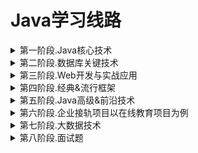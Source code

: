 Java学习线路
==

<details>
<summary>第一阶段.Java核心技术</summary>

# 第一阶段.Java核心技术
<details>
<summary>Java编程语言概述</summary>

## Java编程语言概述
* 计算机语言介绍
* Java语言的前世今生
* Java技术体系平台
* Java核心机制与JVM运行原理
* 搭建 Java开发环境
* JDK 的安装与配置
* 开发第一个Java 应用程序
* Java 程序的执行原理
* Java Code Style
* 变量的声明与使用
* 变量内存空间分配与原理
* 进制与位运算
* 变量的数据类型
* 数据类型之间的转换
* 变量的运算与底层运算原理

</details>

<details>
<summary>Java基础语法</summary>

## Java基础语法
* 流程控制语句的介绍
* Java 编译器执行流程
* if 分支结构
* switch 选择结构与相关规则
* 循环结构
* for 循环
* while 循环
* do-while 循环语句
* 各语句性能对比与应用场景
* 特殊流程控制语句
* 方法的声明与使用
* 方法调用的过程分析
* 跨类调用方法
* 参数的值传递
* 方法的重载 Overload

</details>

<details>
<summary>Java数组</summary>

## Java数组
* static 修饰符
* 类的成员之代码块
* 静态代码块与非静态代码块
* 单例 (Singleton) 设计模式
* final 修饰符
* 包 (package) 的管理与作用
* DOS 命令行下编译器操作
* 使用 jar 命令打包应用程序
* 数组的创建与使用
* 一维数组与多维数组
* 数组的默认初始化与内存分析
* 数组的常见算法分析
* 操作数组的工具类 Arrays
* 命令行参数
* 可变参数

</details>

<details>
<summary>面向对象编程</summary>

## 面向对象编程
* 面向对象和面向过程的理解
* 类和对象的理解
* 类和对象的创建、使用
* 属性
* 方法
* 包
* this
* 构造器
* 封装
* JavaBean
* 继承
* super关键字
* 重写
* 多态
* Object类

</details>

<details>
<summary>高级类特性</summary>

## 高级类特性
* 抽象类 (abstract) 实际应用举例
* 接口 (interface) 的应用与常见问题
* Java8/Java9/Java10对接口的改进
* Template Method 设计模式
* Factory Method 设计模式
* 代理模式 (Proxy)
* 类的成员之内部类
* 匿名内部类
* Java8 中匿名内部类的新特性
* Enum枚举
* 枚举的属性与方法
* 接口实现枚举类
* Annotation 注解
* JDK 内置注解
* 自定义注解
* 元注解
</details>

<details>
<summary>Java API</summary>

## Java API
* Wrapper 包装类
* 装箱与拆箱
* 包装类的缓存分析
* 字符串处理类
* String 类的使用与内存原理
* String 类的算法分析
* StringBuffer 与 StringBuilder
* 字符串处理类性能分析
* 其他常用类
* Java.lang.System类
* Java.util.Date类
* Java.text.SimpleDateFormat类
* Java.util.Calendar类
* Java.lang.Math类
* Java.math.BigInteger类与Java.math.BigDecimal

</details>

<details>
<summary>异常处理</summary>

## 异常处理
* 异常的原理
* 异常的堆栈抛出机制
* 异常的结构体系
* 受检与非受检异常
* 异常的处理
* try-catch 示例
* 使用finally回收资源
* throw 制造异常
* 异常的处理方式之throws
* Java 7增强的throw 语句
* 方法重写与 throws
* 自定义异常
* 实战中自定义异常的应用解析
* 异常信息的访问
* Java 程序的常见问题及解决方法

</details>

<details>
<summary>集合与泛型</summary>

## 集合与泛型
* 集合框架概述
* Collection 系列集合
* List 系列集合与Set系列集合
* java.util.ArrayList源码与数据结构分析
* java.util.LinkedList 源码分析
* java.util.HashSet 内部原理
* java.util.TreeSet 数据结构分析
* java7 中Map 系列集合与数据结构分析
* java8 中 Map 系列集合新特性对比
* java.util.concurrent.ConcurrentHashMap
* Iterator 与 ListIterator
* Collections 工具类
* 集合中使用泛型
* 自定义泛型
* 通配符

</details>

<details>
<summary>Java IO流</summary>

## Java IO流
* IO流结构体系
* IO流原理分析
* IO流的分类
* IO流与文件操作
* IO流的包装与链接
* 缓冲流
* 文件的复制与性能对比
* 对象流
* 对象的序列化与反序列化
* 控制台IO
* 标准输入流与标准输出流
* 打印流
* 转换流
* 字符编码与解码
* RandomAccessFile 类

</details>

<details>
<summary>Java 多线程</summary>

## Java 多线程
* 线程的原理
* 线程的创建与启动
* 创建线程的几种方式对比
* 继承 Thread 类与实现 Runnable 接口
* 创建线程方式对比
* 线程的控制
* 线程的调度
* 线程的优先级
* 线程的生命周期
* 多线程的安全问题与解决办法
* 线程的同步
* 互斥锁
* 线程的死锁问题
* 线程通信
* 生产者与消费者案例
</details>

<details>
<summary>Java Reflection(Java反射)</summary>

## Java Reflection(Java反射)
* Java 反射机制的研究与应用
* 反射的原理分析
* JVM与类
* 类的加载、连接、初始化
* 类初始化的时机
* 类加载器 ClassLoader简介
* 类加载机制
* 创建并使用自定义的类加载器
* 开启反射的源头 Class
* 获取 Class 实例的四种方式
* 从 Class 中获取信息
* Proxy 和 InvocationHandler 创建动态代理
* 动态代理和AOP(Aspect Orient Programming)
* 泛型和Class类
* 使用反射来获取泛型信息

</details>

<details>
<summary>网络编程</summary>

## 网络编程
* 网络编程基础知识
* 网络编程的主要问题
* 如何实现网络中主机的相互通讯
* 网络通讯要素
* 网络通信协议
* OSI参考模型
* TCP/IP参考模型(或TCP/IP协议)
* 数据的封装与拆封
* Java.net.InetAddress 类
* TCP 协议与UDP协议
* 基于TCP协议的网络编程
* Socket 的TCP编程
* 基于UDP协议的网络编程
* URL编程
* 针对HTTP协议的URLConnection

</details>

<details>
<summary>Java8 新特性</summary>

## Java8 新特性
* Lambda 表达式
* 类型推断
* Java8核心函数式接口
* Lambda表达式的参数传递
* 方法引用与构造器引用
* 强大的 Stream API
* Stream 操作的核心步骤
* 惰性求值与内部迭代
* 筛选与切片
* 映射与排序
* 查找与匹配
* 归约与收集
* 并行流与串行流
* Optional 容器类
* 

</details>

<details>
<summary>Java9/Java10/Java11新特性</summary>

## Java9/Java10/Java11新特性
* 模块化系统
* jShell命令
* 接口的私有方法
* 语法改进：try和钻石操作符
* String存储结构变更
* 增强的Stream API
* 全新的HTTP客户端API
* 局部变量的类型推断
* 集合新增创建不可变集合的方法
* 字符串新增一系列处理方法
* Optional加强
* 更简化的编译运行程序
* 废弃Nashorn引擎
* ZGC

</details>

<details>
<summary>经典项目</summary>

## 经典项目
* 家庭记账软件
* 客户管理系统
* Bank管理系统
* 开发团队调度软件
* 考试管理系统软件
* 
</details>

</details>


<details>
<summary>第二阶段.数据库关键技术</summary>

# 第二阶段.数据库关键技术
<details>
<summary>Mysql 基础</summary>

## Mysql 基础
* Mysql的安装和使用
* 图解Mysql程序结构
* Mysql服务器的配置
* Mysql 客户端使用
* 用户权限管理
* Mysql数据库的使用

</details>

<details>
<summary>SQL语言</summary>

## SQL语言
* SQL语句的三种类型
* DML、DDL、DCL
* 数据处理
* 子查询
* 创建和管理表
* 约束与分页

</details>

<details>
<summary>JDBC</summary>

## JDBC
* JDBC概述
* 获取数据库连接
* 数据库连接池C3P0 、DBCP、Druid
* 使用JDBC 完成数据库DML操作
* 大数据的操作
* 批量处理与元数据

</details>

<details>
<summary>DBUtils</summary>

## DBUtils
* 使用QueryRunner
* 可插拔式结果集处理
* 批量处理
* 大数据结果集处理
* 自定义结果集处理
* 利用DBUtils编写通用 DAO  
*     
</details>

</details>


<details>
<summary>第三阶段.Web开发与实战应用</summary>

# 第三阶段.Web开发与实战应用
<details>
<summary>HTML5与CSS3</summary>

## HTML5与CSS3
* B/S架构
* HTML基本使用
* HTML DOM
* CSS选择器
* 常用样式
* 盒子模型与布局
* HTML5新特性
* CSS3新特性

</details>

<details>
<summary>JavaScript</summary>

## JavaScript
* JavaScript基本语法
* JavaScript流程控制
* 数组、函数、对象的使用
* JavaScript事件绑定/触发
* JavaScript事件冒泡
* JavaScript嵌入方式
* JavaScript DOM操作
* DOM API

</details>

<details>
<summary>jQuery</summary>

## jQuery
* jQuery快速入门
* jQuery语法详解
* jQuery核心函数
* jQuery对象/JavaScript对象
* jQuery选择器
* jQuery 文档处理
* jQuery事件
* jQuery动画效果

</details>

<details>
<summary>AJAX&JSON</summary>

## AJAX&JSON
* Ajax技术衍生
* XMLHttpRequest使用
* 同步请求&异步请求
* JSON语法
* Java JSON转换
* JavaScript JSON转换
* jQuery 基本Ajax方法
* 底层$.ajax使用

</details>

<details>
<summary>XML</summary>

## XML
* XML用途
* XML文档结构
* XML基本语法
* DOM&SAX解析体系
* DOM4j节点查询
* DOM4j文档操作
* xPath语法
* xPath快速查询
</details>

<details>
<summary>bootstrap</summary>

## bootstrap
* bootstrap快速使用
* 栅格系统
* 表单、表格、按钮、图片
* 下拉菜单
* 按钮组使用
* 导航条
* 分页、进度条

</details>

<details>
<summary>Web服务器基础</summary>

## Web服务器基础
* HTTP协议
* HttpWatch
* Tomcat服务器搭建
* Tomcat目录结构解析
* Tomcat端口配置
* Tomcat启动&停止
* Tomcat&Eclipse整合
* Eclipse配置优化

</details>

<details>
<summary>Servlet</summary>

## Servlet
* Servlet体系
* Servlet生命周期
* ServletConfig&ServletContext
* 请求&响应
* 重定向&转发
* 中文乱码解决方案
* 项目路径问题

</details>

<details>
<summary>JSP</summary>

## JSP
* JSP语法
* JSP原理
* JSP脚本片段&表达式
* JSP声明&指令
* JSP九大隐含对象
* 域对象使用

</details>

<details>
<summary>JSTL</summary>

## JSTL
* JSTL简介
* JSTL-核心标签库
* JSTL-函数标签库
* JSTL-fmt标签库
* 自定义标签库使用
* 自定义标签库原理
</details>

<details>
<summary>EL</summary>

## EL
* EL表达式简介
* EL使用
* EL取值原理
* EL的11大隐含对象
* EL2.2与3.0规范
* EL逻辑运算
* 函数库深入

</details>

<details>
<summary>Cookie&Session</summary>

## Cookie&Session
* Cookie机制
* Cookie创建&使用
* Session原理
* Session失效
* URL重写
* Session活化&钝化
* Token令牌应用

</details>

<details>
<summary>Filter&Listener</summary>

## Filter&Listener
* Filter原理
* Filter声明周期
* Filter链
* Filter登录验证
* Filter事务控制
* Listener原理
* 八大监听器使用
* Listener监听在线用户

</details>

<details>
<summary>国际化</summary>

## 国际化
* 国际化原理
* ResourceBundle&Locale
* 国际化资源文件
* 日期/数字/货币国际化
* 页面动态中英文切换
* 页面点击链接中英文切换
* fmt标签库的使用

</details>

<details>
<summary>文件上传下载</summary>

## 文件上传下载
* 文件上传原理
* Commons-IO&Commons-FileUpload
* 文件上传参数控制
* 文件上传路径浏览器兼容性解决
* 文件下载原理
* 文件下载响应头
* 文件下载中文乱码&浏览器兼容
* 
</details>

</details>


<details>
<summary>第四阶段.经典&流行框架</summary>

# 第四阶段.经典&流行框架
<details>
<summary>Spring5.0</summary>

## Spring5.0
* SpringIOC&DI机制
* Spring配置式组件管理
* Spring注解式自动装配
* Spring表达式语言
* SpringAOP&动态代理
* SpringJDBC使用
* Spring声明式事务
* Spring单元测试
* Spring源码分析

</details>

<details>
<summary>SpringMVC</summary>

## SpringMVC
* SpringMVC配置&运行流程
* SpringMVC数据绑定
* 模型处理&@ModelAttribute
* RestfulCRUD
* 表单标签&静态资源处理
* 数据转换&格式化&JSR303数据校验
* HttpMessageConverter
* Ajax&国际化&文件上传下载
* 异常处理
* 整合&父子容器

</details>

<details>
<summary>MyBatis</summary>

## MyBatis
* MyBatis配置&查询数据
* MyBatis全局配置文件
* MyBatis映射文件
* 关联查询，动态SQL
* MyBatis缓存机制&整合Ehcache
* MyBatis逆向工程
* MyBatis、Spring、SpringMVC整合
* MyBatis运行原理&源码分析
* MyBatis拦截器&插件开发
* 分页插件&存储过程调用

</details>

<details>
<summary>Struts2</summary>

## Struts2
* Struts2流程
* 值栈与ONGL
* Struts2标签库
* Struts2模型驱动原理
* Struts2声明式异常处理
* Struts2类型转换&自定义类型转换
* Struts2拦截器原理&自定义拦截器
* Struts2源码分析&运行原理

</details>

<details>
<summary>Hibernate</summary>

## Hibernate
* Hibernate环境搭建&配置
* hibernate.cfg.xml&主键生成策略
* Session核心方法
* ORM映射：单向/双向1-n映射
* ORM映射：基于主/外键映射&n-n
* 检索策略&迫切左外连接
* Hibernate缓存机制
* QBC、HQL
* Session管理
</details>

<details>
<summary>JPA</summary>

## JPA
* JPA技术体系
* JPA注解
* JPA相关API
* JPA映射
* JPQL
* 二级缓存
* Spring整合JPA

</details>

<details>
<summary>SpringData</summary>

## SpringData
* SpringData快速入门
* SpringData_Repository接口
* Repository查询规范
* @Query&@Modifying
* CrudRepository
* PagingAndSortingRepository
* JpaRepository
* JpaSpecificationExecutor
* 自定义Repository

</details>

<details>
<summary>Maven</summary>

## Maven
* Maven环境搭建
* Maven构建&自动化构建
* 本地仓库&中央仓库
* maven创建web工程
* pom.xml、依赖管理
* 坐标、依赖、生命周期等
* eclipse下的maven使用
* 继承&聚合
* maven构建SSH/SSM应用
* 自动部署&持续集成&持续部署

</details>

<details>
<summary>SVN</summary>

## SVN
* SVN简介
* SVN服务器搭建
* SVN创建版本库
* Eclipse整合svn插件
* 使用SVN更新提交
* SVN仓库分析
* SVN协同修改&冲突解决
* SVN权限管理
* SVN时光机
* TortoiseSVN

</details>

<details>
<summary>Shiro</summary>

## Shiro
* Shiro入门
* Spring集成Shiro
* Shiro工作流程
* 权限URL配置
* 认证流程&认证Realm
* 密码比对，MD5&盐值加密
* 授权流程
* 标签&权限注解
* 会话管理、SessionDao
* 缓存
* 实现”记住我”
</details>

<details>
<summary>Activiti5</summary>

## Activiti5
* 工作流&工作流引擎
* BPMN2.0规范
* Activiti5框架表结构
* Activiti5核心组件&服务接口
* Activiti5插件安装&整合Spring
* 流程定义
* 流程实例&任务&历史
* 任务领取&流程变量
* 排他网关&并行网关

</details>

<details>
<summary>WebService</summary>

## WebService
* WebService简介
* WebService主流框架
* cxf的使用
* SOAP协议
* WSDL讲解
* JAX-WS
* 与Spring整合
* JAXB
* JAX-RS
* 支付接口原理

</details>

<details>
<summary>Linux</summary>

## Linux
* Linux系统-基础
* Linux网络基础
* Linux在VMware下的安装
* Linux下Java环境的搭建
* Linux下Tomcat安装和配置
* Linux下 Oracle/MySQL 安装与配置
* Shell 编程

</details>

<details>
<summary>Redis</summary>

## Redis
* NoSQL&Redis入门
* Redis/memcache/MongoDB对比
* Redis安装&启动
* 分布式数据库CAP原理
* Redis五大数据类型和基本操作命令
* Redis总体配置Redis.conf
* Redis持久化（RDB和AOF）
* Redis事务控制
* Redis发布和订阅
* Redis（Master/Slave）主从复制
* Jedis

</details>

<details>
<summary>Git&Git Hub</summary>

## Git&Git Hub
* Git安装配置
* Git本地库搭建
* Git常用操作命令
* Github注册与配置
* Github与Git协同办公
* TortoiseGit安装配置
* Egit操作push/pull，
* Git工作流
* 集中式&GitFlow&Forking
</details>

<details>
<summary>MySQL高级</summary>

## MySQL高级
* MySQL架构组成
* MySQL备份和恢复
* MySQL查询和慢查询日志分析
* MySQL索引优化
* MySQL存储引擎优化
* MySQL锁机制优化
* MySQL高可用设计
* MySQL集群

</details>

<details>
<summary>JVM原理</summary>

## JVM原理
* JVM简析
* JVM组成结构
* JVM堆、栈原理
* JVM-Heap三区原理
* JVM垃圾收集机制
* 堆内存调优
* GC回收策略
* GC三大算法

</details>

<details>
<summary>Quartz</summary>

## Quartz
* Quartz作业调度简介
* Quartz作业调度执行以及持久性
* Quartz基本使用
* Quartz核心类讲解
* Quartz Trigger 触发器
* Quartz Job&JobDetail
* Quartz Calendars日历讲解
* JobListener监听器和TriggerListener监听器
* Spring整合Quartz

</details>

<details>
<summary>Nginx</summary>

## Nginx
* Nginx反向代理介绍
* Nginx 下载和安装
* Nginx 编译和启动、访问
* 在Linux下搭建Nginx集群
* 在Windows搭建Nginx集群
* 解决Session共享问题

</details>

<details>
<summary>JUC 线程高级</summary>

## JUC 线程高级
* volatile 关键字
* 内存可见性分析
* 原子变量与CAS (Compare And Swap) 算法分析
* ConcurrentHashMap 锁分段机制
* CountDownLatch 闭锁
* 实现 Callable 接口
* Lock 同步锁
* Condition 控制线程通信
* 线程按序交替
* ReadWriteLock 读写锁
* 线程八锁
* 线程池
* 线程调度
* ForkJoinPool 分支/合并框架
* 工作窃取窃取模式
* 
</details>

</details>


<details>
<summary>第五阶段.Java高级&前沿技术</summary>

# 第五阶段.Java高级&前沿技术
<details>
<summary>Dubbo</summary>

## Dubbo
* 分布式服务框架简介
* dubbo+zookeeper介绍
* 注册中心的安装启动
* 监控中心的启动
* dubbo在项目中整合
* dubbo的服务提供者配置和启动
* dubbo的服务消费者配置和启动
* dubbo运行测试
* 负载均衡和bug调试等其他功能

</details>

<details>
<summary>SpringBoot</summary>

## SpringBoot
* SpringBoot的简介
* 基于SpringBoot 多模块实战开发
* 基于SpringBoot 文件上传
* 基于SpringBoot Elasticsearch搜索引擎开发
* 基于SpringBoot 的Thymeleaf 模板引擎
* 基于SpringBoot 的Redis实战开发
* 基于SpringBoot 的ActiveMQ实现

</details>

<details>
<summary>SpringCloud</summary>

## SpringCloud
* 微服务架构
* SpringCloud的简介
* Eureka Server的高可用
* Ribbon实现客户端负载均衡
* Feign实现声明式REST调用
* Hystrix实现微服务的容错处理
* Zuul构建微服务网关
* SpringCloud Sleuth 实现微服务

</details>

<details>
<summary>Docker</summary>

## Docker
* Docker的架构
* Docker上运行微服务
* Docker Registry 管理Docker镜像
* Maven插件构建Docker镜像
* Docker Compose编排SpringCloud微服务

</details>

<details>
<summary>NIO</summary>

## NIO
* JAVANIO简介
* JAVA NIO与IO的主要区别
* 缓冲区（Buffer）和通道（Channel）
* 直接缓冲区与非直接缓冲区
* Channel的原理
* 分散读取与聚集写入
* Charset字符集
* 文件通道（FileChannel）
* 内存映射文件
* 阻塞与非阻塞
</details>

<details>
<summary>FastDFS</summary>

## FastDFS
* FastDFS 简介
* FastDFS linux安装和配置
* FastDFS 配置Tracker服务器
* FastDFS 配置Storage服务器
* FastDFS 配置启动项
* FastDFS 文件上传测试
* FastDFS nginx的http访问代理配置
* FastDFS java客户端测试
* http访问

</details>

<details>
<summary>Elasticsearch</summary>

## Elasticsearch
* Elasticsearch 简介与安装
* Elasticsearch linux环境配置
* Elasticsearch kibana的介绍和安装
* Elasticsearch 数据类型的介绍
* Elasticsearch dsl语句介绍和使用
* Elasticsearch 数据结构mapping的使用
* Elasticsearch java客户端的介绍和使用
* Elasticsearch 导入数据和查询测试
* Elasticsearch 数据检索

</details>

<details>
<summary>Thymeleaf</summary>

## Thymeleaf
* Thymeleaf 简介
* Thymeleaf 在springboot中的配置
* Thymeleaf 标准表达式语法
* Thymeleaf 循环分支判断
* Thymeleaf 页面引入介绍
* Thymeleaf 超链接和js调用
* Thymeleaf 其他功能介绍

</details>

<details>
<summary>MyCat</summary>

## MyCat
* MyCat 简介
* MyCat的下载和安装
* MyCat分片配置
* MyCat分片使用和测试
* MyCat读写分离
* MyCat 实现从MySQL主从复制

</details>

<details>
<summary>ActiveMQ</summary>

## ActiveMQ
* ActiveMQ 简介
* ActiveMQ mq两种消息类类型的介绍
* ActiveMQ 安装和启动
* ActiveMQ 队列消息的java客户端测试
* ActiveMQ 订阅消息的java客户端测试
* ActiveMQ 消息的持久化和事务介绍
* ActiveMQ 与springboot整合
* ActiveMQ 项目中发送消息实例
* ActiveMQ 项目中监听消息实例
</details>

<details>
<summary>ECharts</summary>

## ECharts
* ECharts简介
* ECharts配置文件的引入
* ECharts数据格式化
* ECharts各种图表类型的配置初始化
* ECharts图形的渲染
* ECharts各类图表类型的实现

</details>

<details>
<summary>分布式事务</summary>

## 分布式事务
* 阶段提交协议讲解
* 使用消息队列来避免分布式事务
* 如何可靠保存凭证
* 业务与消息解耦方式
* 如何解决消息重复投递的问题

</details>

<details>
<summary>单点登录</summary>

## 单点登录
* 单点登录简介
* 单点登录的在项目中技术实现介绍
* 单点登录的认证中心介绍
* 单点登录的认证中心的创建和测试
* 单点登录项目的拦截器的使用
* 单点登录的项目注解的使用
* 单点登录的项目实践和测试

</details>

<details>
<summary>Zookeeper</summary>

## Zookeeper
* Zookeeper简介及组件
* Zookeeper的工作流程，leader select过程
* 搭建Zookeeper为分布搭建、集群搭建
* Zookeeper Cli
* 使用Zookeeper的客户端API连接Zookeeper
* Zookeeper rmi高可用分布式集群开发
* Netty 异步io通信框架
* Zookeeper实现netty分布式
* 
</details>

</details>


<details>
<summary>第六阶段.企业接轨项目以在线教育项目为例</summary>

# 第六阶段.企业接轨项目以在线教育项目为例
<details>
<summary>Vue</summary>

## Vue
* vue-例子+提取代码片段
* vue基础：数据渲染和指令、双向数据绑定
* vue基础：事件、综合练习
* vue基础：修饰符、条件渲染、-列表渲染
* vue基础：计算属性、侦听属性
* vue基础：过滤器
* vue进阶：组件、指令（局部、全局）
* vue进阶：生命周期

</details>

<details>
<summary>ES6</summary>

## ES6
* 前端开发工程师、ES6简介
* vscode安装
* ES6基础语法：let、const
* ES6基础语法：解构赋值、模板字符串
* ES6基础语法：声明对象、方法简写
* ES6基础语法：对象拓展运算符、函数默认参数、不定参数、箭头函数
* ES6基础语法：Promise
* ES6模块化+总结

</details>

<details>
<summary>Mybatis Plus</summary>

## Mybatis Plus
* 入门程序
* 主键策略和分布式id生成器
* 自动填充
* 乐观锁
* 分页插件
* 逻辑删除
* 性能分析插件
* 条件构造器

</details>

<details>
<summary>课程中心微服务搭建</summary>

## 课程中心微服务搭建
* 数据库设计
* 分布式项目的创建
* MP代码生成器
* 跨域
* Swagger2配置和常用注解
* 统一返回结果
* 统一异常处理
* 统一日志处理

</details>

<details>
<summary>课程中心微服务功能实现</summary>

## 课程中心微服务功能实现
* 讲师模块分页和条件查询
* 讲师模块逻辑删除
* 讲师模块新增和修改
</details>

<details>
<summary> 前后端分离技术</summary>

##  前后端分离技术
* Node.js
* NPM
* Babel
* Webpack
* element-ui
* Easy Mock
* vue-element-admin
* vue-admin-template
* http访问

</details>

<details>
<summary> 后台管理系统前端页面的搭建</summary>

##  后台管理系统前端页面的搭建
* 项目的创建
* Eslint语法规范检查
* 项目的路由
* 使用Ngix搭建接口服务器代理
* api模块的定义
* 组件的开发

</details>

<details>
<summary>课程中心前端功能实现</summary>

## 课程中心前端功能实现
* 讲师模块列表显示和查询表单
* 讲师模块删除
* 讲师模块新增、回显和更新

</details>

<details>
<summary>阿里云OSS</summary>

## 阿里云OSS
* 使用阿里云OSS
* RAM子用户
* API和SDK的使用

</details>

<details>
<summary>云存储微服务</summary>

## 云存储微服务
* 创建云存储微服务
* 实现文件上传接口
* 前端整合讲师头像上传功能
</details>

<details>
<summary>POI操作Excel</summary>

## POI操作Excel
* POI读写Excel的基本使用
* POI的大数据量导出
* 数据类型的处理
* POI导入课程分类
* 课程分类管理

</details>

<details>
<summary>课程基本信息管理</summary>

## 课程基本信息管理
* 步骤导航
* 多级联动
* 整合富文本编辑器

</details>

<details>
<summary>阿里云VOD</summary>

## 阿里云VOD
* 视频点播API的使用
* 视频点播SDK的使用
* 视频安全策略
* 阿里云视频播放器

</details>

<details>
<summary>SpringCloud服务发现</summary>

## SpringCloud服务发现
* 微服务架构
* 微服务架构的基础设施
* 注册中心Eureka
* Eureka的自我保护模式
* 注册中心高可用
* 服务注册
* 服务调用

</details>

<details>
<summary>社交登录-微信登录</summary>

## 社交登录-微信登录
* ngrok
* 生成授权URL
* 开发回调URL
* 前端整合微信登录
</details>

<details>
<summary>SpringCloud配置中心</summary>

## SpringCloud配置中心
* Config Server
* Config Client
* Spring Cloud Bus
* 集成WebHooks实现动态更新

</details>

<details>
<summary>SpringCloud Hystrix</summary>

## SpringCloud Hystrix
* 服务容错
* 触发降级
* 超时设置

</details>

<details>
<summary>其他</summary>

## 其他
* ECharts
* 用户中心为微服务
* 统计分析微服务
* OAuth2
* JWT
* SpringCloud 网关
* SpringCloud 服务追踪
* 
* 
</details>

</details>


<details>
<summary>第七阶段.大数据技术</summary>

# 第七阶段.大数据技术
<details>
<summary>大数据技术概论</summary>

## 大数据技术概论
* 大数据概念
* 大数据的特点
* 大数据能干啥？
* 大数据发展前景
* 企业数据部的业务流程分析
* 企业数据部的一般组织结构
* 大数据技术生态体系

</details>

<details>
<summary>Hadoop概述与安装</summary>

## Hadoop概述与安装
* Hadoop是什么
* Hadoop发展历史
* Hadoop的优势及前景
* Hadoop组成结构
* 推荐系统框架图
* 配置ssh免登录密+C202:C204钥
* Hadoop集群环境搭建
* Hadoop配置文件

</details>

<details>
<summary>HDFS伪分布式文件</summary>

## HDFS伪分布式文件
* HDFS架构
* NameNode启动流程
* HDFS常用API调用
* HDFS上运行官方案例
* 编写上传文件到HDFS案例
* 编写读取HDFS文件案例

</details>

<details>
<summary>YARN</summary>

## YARN
* YARN的由来及组成架构
* 详解全局资源管理ResourceManager
* 详解节点资源管理NodeManager
* 详解应用程序管理Application Master
* 详解Container
* YARN上运行官方案例

</details>

<details>
<summary>MapReduce详解</summary>

## MapReduce详解
* MapReduce编程模型
* Shuffle执行流程详解
* maven工具的使用
* WordCount开发环境准备
* WordCount案例实战
* 项目打包、部署和运行
* MapReduce在实际应用中常见的优化
</details>

<details>
<summary>Hadoop-HA高可用</summary>

## Hadoop-HA高可用
* Hadoop2.x集群搭建
* NameNode的高可用性（HA）
* HDFS Federation
* ResourceManager 的高可用性（HA）
* Hadoop集群常见问题和解决方法
* Hadoop集群管理

</details>

<details>
<summary>HDFS完全分布式</summary>

## HDFS完全分布式
* 虚拟机准备
* 主机名设置
* 完全分布式文件配置
* 集群时间同步
* 集群测试
* 官方案例实战

</details>

<details>
<summary>Hive入门</summary>

## Hive入门
* Hive发展前景及架构概述
* Hive优点及使用场景
* Hive安装环境准备
* Hive安装部署
* Hive基本操作
* Hive运行日志配置和查看讲解
* Hive常见属性配置

</details>

<details>
<summary>Hive深入</summary>

## Hive深入
* Hive 表的创建
* Hive 数据类型
* Hive 外部表的讲解
* Hive 分区表
* Hive 常见查询
* Hive UDF编程

</details>

<details>
<summary>Hive高级</summary>

## Hive高级
* Hive中使用snappy压缩
* Hive Storage Format讲解
* Hive 企业使用优化
* 自定义UDF去除数据双引号项目实战
* 自定义UDF转换日期时间数据项目实战
* 依据业务编写HiveQL分析数据
* 
</details>

</details>


<details>
<summary>第八阶段.面试题</summary>

# 第八阶段.面试题
<details>
<summary>第一篇</summary>

## 第一篇
* 自增变量
* 单例设计模式
* 类初始化和实例初始化等
* 方法的参数传递机制
* 递归与迭代
* 成员变量与局部变量
* Spring Bean的作用域之间有什么区别
* Spring支持的常用数据库事务传播属性
* SpringMVC中如何解决POST请求中文乱码问题
* 简单的谈一下SpringMVC的工作流程
* MyBatis中当实体类中的属性名和表中的字段不一致的处理
* Linux常用服务类相关命令
* Git分支相关命令
* redis持久化
* MySQL什么时候建索引
* JVM垃圾回收机制
* redis 在项目中的使用场景
* es与solr的区别
* 单点登录
* 购物车
* 消息队列

</details>

<details>
<summary>第二篇</summary>

## 第二篇
* volatile是什么
* JMM内存模型之可见性
* 可见性的代码验证说明
* volatile不保证原子性
* volatile不保证原子性理论解释
* volatile不保证原子性问题解决
* volatile指令重排案例1
* volatile指令重排案例2
* 单例模式在多线程环境下可能存在安全问题
* 单例模式volatile分析
* CAS是什么
* CAS底层原理-上
* CAS底层原理-下
* CAS缺点
* ABA问题
* AtomicReference原子引用
* AtomicStampedReference版本号原子引用
* ABA问题的解决
* 集合类不安全之并发修改异常
* 集合类不安全之写时复制
* 集合类不安全之Set
* 集合类不安全之Map

</details>

<details>
<summary>第三篇</summary>

## 第三篇
* TransferValue醒脑小练习
* Java锁之公平和非公平锁
* Java锁之可重入锁和递归锁理论知识
* Java锁之可重入锁和递归锁代码验证
* Java锁之自旋锁理论知识
* Java锁之自旋锁代码验证
* Java锁之读写锁理论知识
* Java锁之读写锁代码验证
* _CountDownLatch
* CyclicBarrierDemo
* SemaphoreDemo
* 阻塞队列理论
* 阻塞队列接口结构和实现类
* 阻塞队列api之抛出异常组
* 阻塞队列api之返回布尔值组
* 阻塞队列api之阻塞和超时控制
* 阻塞队列之同步SynchronousQueue队列
* 线程通信之生产者消费者传统版
* Synchronized和Lock有什么区别
* 锁绑定多个条件Condition
* 线程通信之生产者消费者阻塞队列版
* Callable接口

</details>

<details>
<summary>第四篇</summary>

## 第四篇
* 线程池使用及优势
* 线程池3个常用方式
* 线程池7大参数入门简介
* 线程池7大参数深入介绍
* 线程池底层工作原理
* 线程池的4种拒绝策略理论简介
* 线程池实际中使用哪一个
* 线程池的手写改造和拒绝策略
* 线程池配置合理线程数
* 死锁编码及定位分析
* JVMGC下半场技术加强说明和前提知识要求
* JVMGC快速回顾复习串讲
* 谈谈你对GCRoots的理解
* JVM的标配参数和X参数
* JVM的XX参数之布尔类型
* JVM的XX参数之设值类型
* JVM的XX参数之XmsXmx坑题
* JVM盘点家底查看初始默认值
* JVM盘点家底查看修改变更值

</details>

<details>
<summary>第五篇</summary>

## 第五篇
* 堆内存初始大小快速复习
* 常用基础参数栈内存Xss讲解
* 常用基础参数元空间MetaspaceSize讲解
* 常用基础参数PrintGCDetails回收前后对比讲解
* 常用基础参数SurvivorRatio讲解
* 常用基础参数NewRatio讲解
* 常用基础参数MaxTenuringThreshold讲解
* 强引用Reference
* 软引用SoftReference
* 弱引用WeakReference
* 软引用和弱引用的适用场景
* WeakHashMap案例演示和解析
* 虚引用简介
* ReferenceQueue引用队列介
* 虚引用PhantomReference
* GCRoots和四大引用小总结
* SOFE之StackOverflowError
* OOM之Java heap space
* OOM之GC overhead limit exceeded
* OOM之Direct buffer memory
* OOM之unable to create new native thread故障演示
* OOM之unable to create new native thread上限调整
* OOM之Metaspace
</details>

<details>
<summary>第六篇</summary>

## 第六篇
* 垃圾收集器回收种类
* 串行并行并发G1四大垃圾回收方式
* 如何查看默认的垃圾收集器
* JVM默认的垃圾收集器有哪些
* GC之7大垃圾收集器概述
* GC之约定参数说明
* GC之Serial收集器
* GC之ParNew收集器
* GC之Parallel收集器
* GC之ParallelOld收集器
* GC之CMS收集器
* GC之SerialOld收集器
* GC之如何选择垃圾收集器
* GC之G1收集器
* GC之G1底层原理
* GC之G1参数配置及和CMS的比较
* JVMGC结合SpringBoot微服务优化简介

</details>

<details>
<summary>第七篇</summary>

## 第七篇
* Linux命令之top
* Linux之cpu查看vmstat
* Linux之cpu查看pidstat
* Linux之内存查看free和pidstat
* Linux之硬盘查看df
* Linux之磁盘IO查看iostat和pidstat
* Linux之网络IO查看ifstat
* CPU占用过高的定位分析思路
* GitHub骚操作之开启
* GitHub骚操作之常用词
* GitHub骚操作之in限制搜索
* GitHub骚操作之star和fork范围搜索
* GitHub骚操作之awesome搜索
* GitHub骚操作之#L数字
* GitHub骚操作之T搜索
* GitHub骚操作之搜索区域活跃用户
</details>
